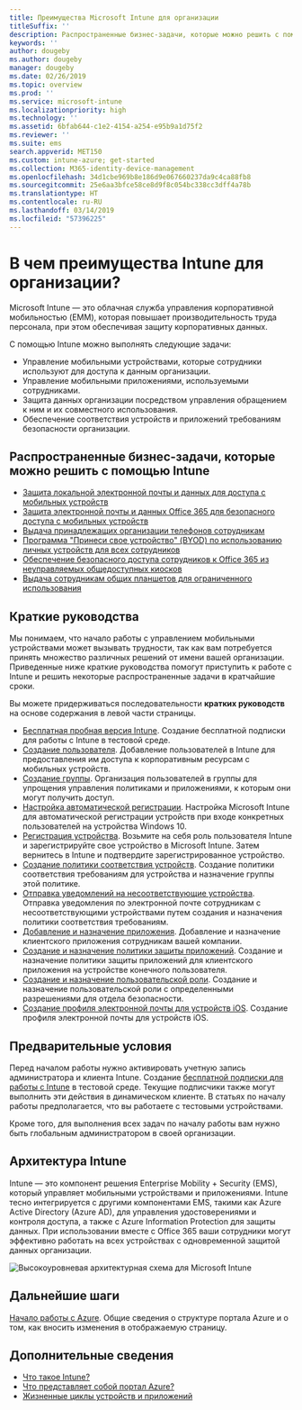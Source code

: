 ```yaml
---
title: Преимущества Microsoft Intune для организации
titleSuffix: ''
description: Распространенные бизнес-задачи, которые можно решить с помощью Microsoft Intune.
keywords: ''
author: dougeby
ms.author: dougeby
manager: dougeby
ms.date: 02/26/2019
ms.topic: overview
ms.prod: ''
ms.service: microsoft-intune
ms.localizationpriority: high
ms.technology: ''
ms.assetid: 6bfab644-c1e2-4154-a254-e95b9a1d75f2
ms.reviewer: ''
ms.suite: ems
search.appverid: MET150
ms.custom: intune-azure; get-started
ms.collection: M365-identity-device-management
ms.openlocfilehash: 34d1cbe969b8e186d9e067660237da9c4ca88fb8
ms.sourcegitcommit: 25e6aa3bfce58ce8d9f8c054bc338cc3dff4a78b
ms.translationtype: HT
ms.contentlocale: ru-RU
ms.lasthandoff: 03/14/2019
ms.locfileid: "57396225"
---
```

# <a name="what-can-intune-do-for-my-company"></a>В чем преимущества Intune для организации?
Microsoft Intune — это облачная служба управления корпоративной мобильностью (EMM), которая повышает производительность труда персонала, при этом обеспечивая защиту корпоративных данных.

С помощью Intune можно выполнять следующие задачи:

- Управление мобильными устройствами, которые сотрудники используют для доступа к данным организации.
- Управление мобильными приложениями, используемыми сотрудниками.
- Защита данных организации посредством управления обращением к ним и их совместного использования.
- Обеспечение соответствия устройств и приложений требованиям безопасности организации.

## <a name="common-business-problems-that-intune-helps-solve"></a>Распространенные бизнес-задачи, которые можно решить с помощью Intune

* [Защита локальной электронной почты и данных для доступа с мобильных устройств](common-scenarios.md#protecting-your-on-premises-email-and-data-so-it-can-be-safely-accessed-by-mobile-devices)
* [Защита электронной почты и данных Office 365 для безопасного доступа с мобильных устройств](common-scenarios.md#protecting-your-office-365-email-and-data-so-it-can-be-safely-accessed-by-mobile-devices)
* [Выдача принадлежащих организации телефонов сотрудникам](common-scenarios.md#issue-corporate-owned-phones-to-your-employees)
* [Программа "Принеси свое устройство" (BYOD) по использованию личных устройств для всех сотрудников](common-scenarios.md#offer-a-bring-your-own-device-program-to-all-employees)
* [Обеспечение безопасного доступа сотрудников к Office 365 из неуправляемых общедоступных киосков](common-scenarios.md#enable-your-employees-to-securely-access-office-365-from-an-unmanaged-public-kiosk)
* [Выдача сотрудникам общих планшетов для ограниченного использования](common-scenarios.md#issue-limited-use-shared-tablets-to-your-employees)

## <a name="quickstarts"></a>Краткие руководства

Мы понимаем, что начало работы с управлением мобильными устройствами может вызывать трудности, так как вам потребуется принять множество различных решений от имени вашей организации. Приведенные ниже краткие руководства помогут приступить к работе с Intune и решить некоторые распространенные задачи в кратчайшие сроки.

Вы можете придерживаться последовательности **кратких руководств** на основе содержания в левой части страницы.

- [Бесплатная пробная версия Intune](free-trial-sign-up.md). Создание бесплатной подписки для работы с Intune в тестовой среде.    
- [Создание пользователя](quickstart-create-user.md). Добавление пользователей в Intune для предоставления им доступа к корпоративным ресурсам с мобильных устройств.
- [Создание группы](quickstart-create-group.md). Организация пользователей в группы для упрощения управления политиками и приложениями, к которым они могут получить доступ.
- [Настройка автоматической регистрации](quickstart-setup-auto-enrollment.md). Настройка Microsoft Intune для автоматической регистрации устройств при входе конкретных пользователей на устройства Windows 10.
- [Регистрация устройства](quickstart-enroll-windows-device.md). Возьмите на себя роль пользователя Intune и зарегистрируйте свое устройство в Microsoft Intune. Затем вернитесь в Intune и подтвердите зарегистрированное устройство.
- [Создание политики соответствия устройств](quickstart-set-password-length-android.md). Создание политики соответствия требованиям для устройства и назначение группы этой политике.
- [Отправка уведомлений на несоответствующие устройства](quickstart-send-notification.md). Отправка уведомления по электронной почте сотрудникам с несоответствующими устройствами путем создания и назначения политики соответствия требованиям.
- [Добавление и назначение приложения](quickstart-add-assign-app.md). Добавление и назначение клиентского приложения сотрудникам вашей компании.
- [Создание и назначение политики защиты приложений](quickstart-create-assign-app-policy.md). Создание и назначение политики защиты приложений для клиентского приложения на устройстве конечного пользователя.
- [Создание и назначение пользовательской роли](quickstart-create-custom-role.md). Создание и назначение пользовательской роли с определенными разрешениями для отдела безопасности. 
- [Создание профиля электронной почты для устройств iOS](quickstart-email-profile.md). Создание профиля электронной почты для устройств iOS.

## <a name="prerequisites"></a>Предварительные условия

Перед началом работы нужно активировать учетную запись администратора и клиента Intune. Создание [бесплатной подписки для работы с Intune](free-trial-sign-up.md) в тестовой среде. Текущие подписчики также могут выполнить эти действия в динамическом клиенте. В статьях по началу работы предполагается, что вы работаете с тестовыми устройствами.

Кроме того, для выполнения всех задач по началу работы вам нужно быть глобальным администратором в своей организации.

## <a name="intune-architecture"></a>Архитектура Intune

Intune — это компонент решения Enterprise Mobility + Security (EMS), который управляет мобильными устройствами и приложениями. Intune тесно интегрируется с другими компонентами EMS, такими как Azure Active Directory (Azure AD), для управления удостоверениями и контроля доступа, а также с Azure Information Protection для защиты данных. При использовании вместе с Office 365 ваши сотрудники могут эффективно работать на всех устройствах с одновременной защитой данных организации.

![Высокоуровневая архитектурная схема для Microsoft Intune](/intune/media/intunearchitecture.svg)

## <a name="next-steps"></a>Дальнейшие шаги

[Начало работы с Azure](get-started-azure.md). Общие сведения о структуре портала Azure и о том, как вносить изменения в отображаемую страницу.

## <a name="learn-more"></a>Дополнительные сведения

* [Что такое Intune?](introduction-intune.md)
* [Что представляет собой портал Azure?](what-is-intune.md)
* [Жизненные циклы устройств и приложений](introduction-device-app-lifecycles.md)
